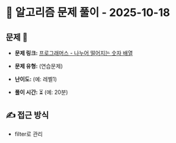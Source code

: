 # 📝 알고리즘 문제 풀이 - 2025-10-18

## 문제 📖

- **문제 링크:** [프로그래머스 - 나누어 떨어지는 숫자 배열](https://school.programmers.co.kr/learn/courses/30/lessons/12910)

- **문제 유형:** (연습문제)

- **난이도:** (예: 레벨1)

- **풀이 시간:** ⏳ (예: 20분)

## ✍ 접근 방식

- filter로 관리
